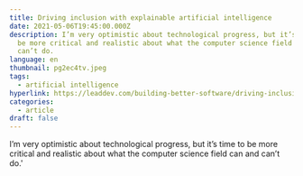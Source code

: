 ```yaml
---
title: Driving inclusion with explainable artificial intelligence
date: 2021-05-06T19:45:00.000Z
description: I’m very optimistic about technological progress, but it’s time to
  be more critical and realistic about what the computer science field can and
  can’t do.
language: en
thumbnail: pg2ec4tv.jpeg
tags:
  - artificial intelligence
hyperlink: https://leaddev.com/building-better-software/driving-inclusion-explainable-artificial-intelligence
categories:
  - article
draft: false
---
```

I’m very optimistic about technological progress, but it’s time to be more critical and realistic about what the computer science field can and can’t do.'